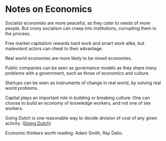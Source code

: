 # Notes on Economics

Socialist economies are more peaceful, as they cater to needs of more people.
But crony socialism can creep into institutions, corrupting them in the
process.

Free market capitalism rewards hard work and smart work alike, but malevolent
actors can cheat to their advantage.

Real world economies are more likely to be mixed economies.

Public companies can be seen as governance models as they share many problems
with a government, such as those of economics and culture.

Startups can be seen as instruments of change in real world, by solving real
world problems.

Capital plays an important role in building or breaking culture. One can
choose to build an economy of knowledge workers, and not one of sex workers.

Going Dutch is one reasonable way to decide division of cost of any given
activity. ([Going Dutch](https://en.wikipedia.org/wiki/Going_Dutch))

Economic thinkers worth reading: Adam Smith, Ray Dalio.
